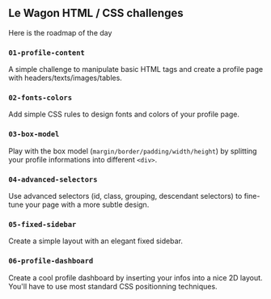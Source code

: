 ## Le Wagon HTML / CSS challenges

Here is the roadmap of the day

### `01-profile-content`

A simple challenge to manipulate basic HTML tags and create a profile page with headers/texts/images/tables.

### `02-fonts-colors`

Add simple CSS rules to design fonts and colors of your profile page.

### `03-box-model`

Play with the box model (`margin/border/padding/width/height`) by splitting your profile informations into different `<div>`.

### `04-advanced-selectors`

Use advanced selectors (id, class, grouping, descendant selectors) to fine-tune your page with a more subtle design.

### `05-fixed-sidebar`

Create a simple layout with an elegant fixed sidebar.

### `06-profile-dashboard`

Create a cool profile dashboard by inserting your infos into a nice 2D layout. You'll have to use most standard CSS positionning techniques.
